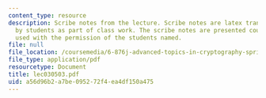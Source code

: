 ```yaml
---
content_type: resource
description: Scribe notes from the lecture. Scribe notes are latex transcriptions
  by students as part of class work. The scribe notes are presented courtesy of and
  used with the permission of the students named.
file: null
file_location: /coursemedia/6-876j-advanced-topics-in-cryptography-spring-2003/a56d96b2a7be095272f4ea4df150a475_lec030503.pdf
file_type: application/pdf
resourcetype: Document
title: lec030503.pdf
uid: a56d96b2-a7be-0952-72f4-ea4df150a475
---
```

